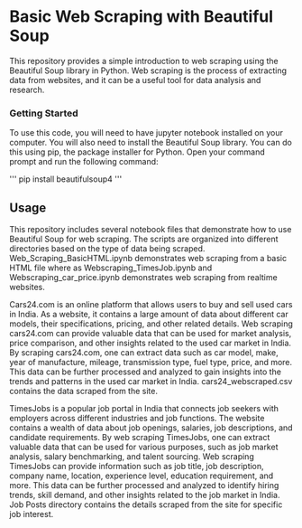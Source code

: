 # Basic Web Scraping with Beautiful Soup

This repository provides a simple introduction to web scraping using the Beautiful Soup library in Python. Web scraping is the process of extracting data from websites, and it can be a useful tool for data analysis and research.

### Getting Started

To use this code, you will need to have jupyter notebook installed on your computer. You will also need to install the Beautiful Soup library. You can do this using pip, the package installer for Python. Open your command prompt and run the following command:


'''
pip install beautifulsoup4
'''


## Usage 
This repository includes several notebook files that demonstrate how to use Beautiful Soup for web scraping. The scripts are organized into different directories based on the type of data being scraped. Web_Scraping_BasicHTML.ipynb demonstrates web scraping from a basic HTML file where as Webscraping_TimesJob.ipynb and Webscraping_car_price.ipynb demonstrates web scraping from realtime websites.

Cars24.com is an online platform that allows users to buy and sell used cars in India. As a website, it contains a large amount of data about different car models, their specifications, pricing, and other related details. Web scraping cars24.com can provide valuable data that can be used for market analysis, price comparison, and other insights related to the used car market in India. By scraping cars24.com, one can extract data such as car model, make, year of manufacture, mileage, transmission type, fuel type, price, and more. This data can be further processed and analyzed to gain insights into the trends and patterns in the used car market in India. cars24_webscraped.csv contains the data scraped from the site.

TimesJobs is a popular job portal in India that connects job seekers with employers across different industries and job functions. The website contains a wealth of data about job openings, salaries, job descriptions, and candidate requirements. By web scraping TimesJobs, one can extract valuable data that can be used for various purposes, such as job market analysis, salary benchmarking, and talent sourcing. Web scraping TimesJobs can provide information such as job title, job description, company name, location, experience level, education requirement, and more. This data can be further processed and analyzed to identify hiring trends, skill demand, and other insights related to the job market in India. Job Posts directory contains the details scraped from the site for specific job interest.






